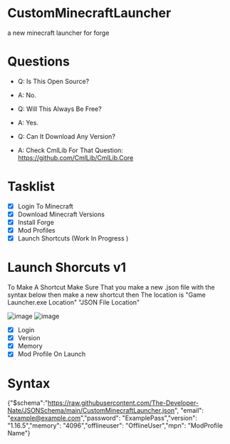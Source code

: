 # CustomMinecraftLauncher

a new minecraft launcher for forge

# Questions

 - Q: Is This Open Source?
 - A: No.

 - Q: Will This Always Be Free?
 - A: Yes.

 - Q: Can It Download Any Version?
 - A: Check CmlLib For That Question: https://github.com/CmlLib/CmlLib.Core

# Tasklist

- [x] Login To Minecraft
- [x] Download Minecraft Versions
- [x] Install Forge
- [x] Mod Profiles
- [x] Launch Shortcuts (Work In Progress )

# Launch Shorcuts v1

To Make A Shortcut Make Sure That you make a new .json file with the syntax below then make a new shortcut then The location is "Game Launcher.exe Location" "JSON File Location"


![image](https://user-images.githubusercontent.com/67196220/116825912-66cebe00-ab5f-11eb-8b1c-7fc96584f1b5.png)
![image](https://user-images.githubusercontent.com/67196220/116825997-de9ce880-ab5f-11eb-9e70-d47625dda087.png)


 - [x] Login
 - [x] Version
 - [x] Memory
 - [x] Mod Profile On Launch

# Syntax 
{"$schema":"https://raw.githubusercontent.com/The-Developer-Nate/JSONSchema/main/CustomMinecraftLauncher.json", "email": "example@example.com","password": "ExamplePass","version": "1.16.5","memory": "4096","offlineuser": "OfflineUser","mpn": "ModProfile Name"}
